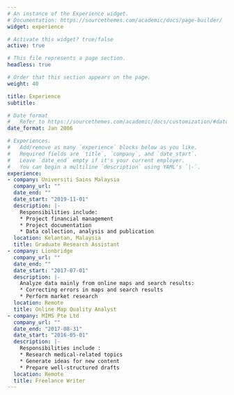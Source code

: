 ```yaml
---
# An instance of the Experience widget.
# Documentation: https://sourcethemes.com/academic/docs/page-builder/
widget: experience

# Activate this widget? true/false
active: true

# This file represents a page section.
headless: true

# Order that this section appears on the page.
weight: 40

title: Experience
subtitle:

# Date format
#   Refer to https://sourcethemes.com/academic/docs/customization/#date-format
date_format: Jan 2006

# Experiences.
#   Add/remove as many `experience` blocks below as you like.
#   Required fields are `title`, `company`, and `date_start`.
#   Leave `date_end` empty if it's your current employer.
#   You can begin a multiline `description` using YAML's `|-`.
experience:
- company: Universiti Sains Malaysia
  company_url: ""
  date_end: ""
  date_start: "2019-11-01"
  description: |-
    Responsibilities include:
    * Project financial management
    * Project documentation
    * Data collection, analysis and publication
  location: Kelantan, Malaysia
  title: Graduate Research Assistant
- company: Lionbridge
  company_url: ""
  date_end: ""
  date_start: "2017-07-01"
  description: |-
    Analyze data mainly from online maps and search results:
    * Correcting errors in maps and search results
    * Perform market research
  location: Remote
  title: Online Map Quality Analyst
- company: MIMS Pte Ltd
  company_url: ""
  date_end: "2017-08-31"
  date_start: "2016-05-01"
  description: |-
    Responsibilities include :
    * Research medical-related topics
    * Generate ideas for new content
    * Prepare well-structured drafts
  location: Remote
  title: Freelance Writer
---
```

